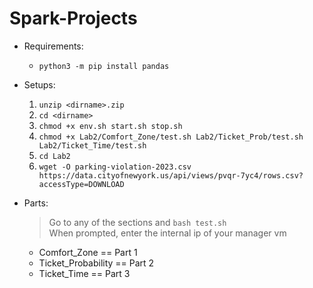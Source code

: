 # Spark-Projects

+ Requirements:
  + `python3 -m pip install pandas`

+ Setups:
  1. `unzip <dirname>.zip`
  2. `cd <dirname>`
  3. `chmod +x env.sh start.sh stop.sh`
  4. `chmod +x Lab2/Comfort_Zone/test.sh Lab2/Ticket_Prob/test.sh Lab2/Ticket_Time/test.sh`
  5. `cd Lab2`
  6. `wget -O parking-violation-2023.csv https://data.cityofnewyork.us/api/views/pvqr-7yc4/rows.csv?accessType=DOWNLOAD`

+ Parts:
  > Go to any of the sections and `bash test.sh`
  <br>When prompted, enter the internal ip of your manager vm
  + Comfort_Zone == Part 1
  + Ticket_Probability == Part 2
  + Ticket_Time == Part 3
  
  
